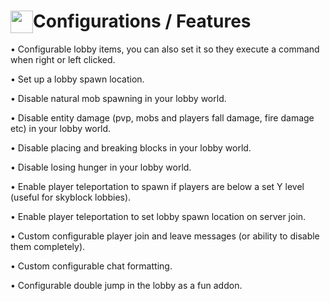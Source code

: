 # <img style="float: left;" height=36px src="https://lobbylib.cf/assets/img/code.svg"> Configurations / Features </img>
<p>• Configurable lobby items, you can also set it so they execute a command when right or left clicked.</p>
<p>• Set up a lobby spawn location.</p>
<p>• Disable natural mob spawning in your lobby world.</p>
<p>• Disable entity damage (pvp, mobs and players fall damage, fire damage etc) in your lobby world.</p>
<p>• Disable placing and breaking blocks in your lobby world.</p>
<p>• Disable losing hunger in your lobby world.</p>
<p>• Enable player teleportation to spawn if players are below a set Y level (useful for skyblock lobbies).</p>
<p>• Enable player teleportation to set lobby spawn location on server join.</p>
<p>• Custom configurable player join and leave messages (or ability to disable them completely).</p>
<p>• Custom configurable chat formatting.</p>
<p>• Configurable double jump in the lobby as a fun addon.</p>
